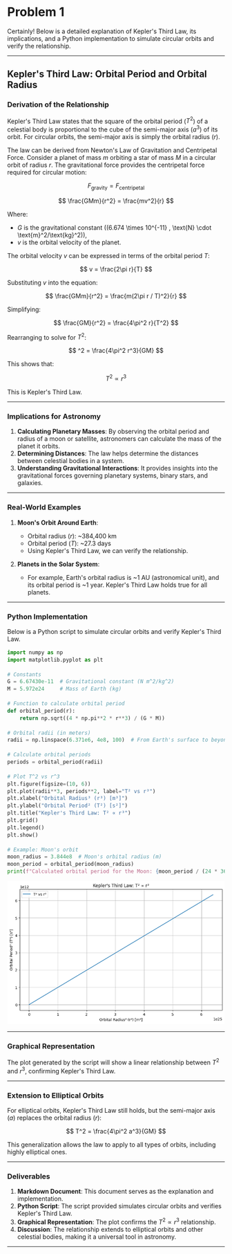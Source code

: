 # Problem 1

Certainly! Below is a detailed explanation of Kepler's Third Law, its implications, and a Python implementation to simulate circular orbits and verify the relationship.

---

## **Kepler's Third Law: Orbital Period and Orbital Radius**

### **Derivation of the Relationship**
Kepler's Third Law states that the square of the orbital period ($T^2$) of a celestial body is proportional to the cube of the semi-major axis ($a^3$) of its orbit. For circular orbits, the semi-major axis is simply the orbital radius ($r$).

The law can be derived from Newton's Law of Gravitation and Centripetal Force. Consider a planet of mass $m$ orbiting a star of mass $M$ in a circular orbit of radius $r$. The gravitational force provides the centripetal force required for circular motion:

$$
    F_{\text{gravity}} = F_{\text{centripetal}}
$$

$$
    \frac{GMm}{r^2} = \frac{mv^2}{r}
$$

Where:
- $G$ is the gravitational constant (\(6.674 \times 10^{-11} \, \text{N} \cdot \text{m}^2/\text{kg}^2\)),
- $v$ is the orbital velocity of the planet.

The orbital velocity $v$ can be expressed in terms of the orbital period $T$:

$$
    v = \frac{2\pi r}{T}
$$

Substituting $v$ into the equation:

$$
    \frac{GMm}{r^2} = \frac{m(2\pi r / T)^2}{r}
$$

Simplifying:

$$
    \frac{GM}{r^2} = \frac{4\pi^2 r}{T^2}
$$

Rearranging to solve for $T^2$:

$$
    ^2 = \frac{4\pi^2 r^3}{GM}
$$

This shows that:

$$
    T^2 \propto r^3
$$

This is Kepler's Third Law.

---

### **Implications for Astronomy**
1. **Calculating Planetary Masses**: By observing the orbital period and radius of a moon or satellite, astronomers can calculate the mass of the planet it orbits.
2. **Determining Distances**: The law helps determine the distances between celestial bodies in a system.
3. **Understanding Gravitational Interactions**: It provides insights into the gravitational forces governing planetary systems, binary stars, and galaxies.

---

### **Real-World Examples**
1. **Moon's Orbit Around Earth**:
   - Orbital radius ($r$): ~384,400 km
   - Orbital period ($T$): ~27.3 days
   - Using Kepler's Third Law, we can verify the relationship.

2. **Planets in the Solar System**:
   - For example, Earth's orbital radius is ~1 AU (astronomical unit), and its orbital period is ~1 year. Kepler's Third Law holds true for all planets.

---

### **Python Implementation**
Below is a Python script to simulate circular orbits and verify Kepler's Third Law.

```python
import numpy as np
import matplotlib.pyplot as plt

# Constants
G = 6.67430e-11  # Gravitational constant (N m^2/kg^2)
M = 5.972e24     # Mass of Earth (kg)

# Function to calculate orbital period
def orbital_period(r):
    return np.sqrt((4 * np.pi**2 * r**3) / (G * M))

# Orbital radii (in meters)
radii = np.linspace(6.371e6, 4e8, 100)  # From Earth's surface to beyond the Moon's orbit

# Calculate orbital periods
periods = orbital_period(radii)

# Plot T^2 vs r^3
plt.figure(figsize=(10, 6))
plt.plot(radii**3, periods**2, label="T² vs r³")
plt.xlabel("Orbital Radius³ (r³) [m³]")
plt.ylabel("Orbital Period² (T²) [s²]")
plt.title("Kepler's Third Law: T² ∝ r³")
plt.grid()
plt.legend()
plt.show()

# Example: Moon's orbit
moon_radius = 3.844e8  # Moon's orbital radius (m)
moon_period = orbital_period(moon_radius)
print(f"Calculated orbital period for the Moon: {moon_period / (24 * 3600):.2f} days")
```
![alt text](image.png)

---

### **Graphical Representation**
The plot generated by the script will show a linear relationship between $T^2$ and $r^3$, confirming Kepler's Third Law.

---

### **Extension to Elliptical Orbits**
For elliptical orbits, Kepler's Third Law still holds, but the semi-major axis ($a$) replaces the orbital radius ($r$):

$$
    T^2 = \frac{4\pi^2 a^3}{GM}
$$

This generalization allows the law to apply to all types of orbits, including highly elliptical ones.

---

### **Deliverables**
1. **Markdown Document**: This document serves as the explanation and implementation.
2. **Python Script**: The script provided simulates circular orbits and verifies Kepler's Third Law.
3. **Graphical Representation**: The plot confirms the $T^2 \propto r^3$ relationship.
4. **Discussion**: The relationship extends to elliptical orbits and other celestial bodies, making it a universal tool in astronomy.

---